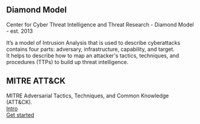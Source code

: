 ## Diamond Model
Center for Cyber Threat Intelligence and Threat Research - Diamond Model - est. 2013

It’s a model of Intrusion Analysis that is used to describe cyberattacks \
contains four parts: adversary, infrastructure, capability, and target. \
It helps to describe how to map an attacker's tactics, techniques, and procedures (TTPs) to build up threat intelligence.

## MITRE ATT&CK 
MITRE Adversarial Tactics, Techniques, and Common Knowledge (ATT&CK). \
[Intro](https://attack.mitre.org/resources/) \
[Get started](https://www.mitre.org/sites/default/files/2021-11/getting-started-with-attack-october-2019.pdf)
